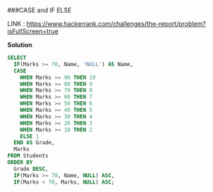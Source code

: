 ###CASE and IF ELSE



LINK : https://www.hackerrank.com/challenges/the-report/problem?isFullScreen=true

**Solution**
```sql
SELECT 
  IF(Marks >= 70, Name, 'NULL') AS Name,
  CASE 
    WHEN Marks >= 90 THEN 10
    WHEN Marks >= 80 THEN 9
    WHEN Marks >= 70 THEN 8
    WHEN Marks >= 60 THEN 7
    WHEN Marks >= 50 THEN 6
    WHEN Marks >= 40 THEN 5
    WHEN Marks >= 30 THEN 4
    WHEN Marks >= 20 THEN 3
    WHEN Marks >= 10 THEN 2
    ELSE 1
  END AS Grade,
  Marks
FROM Students
ORDER BY 
  Grade DESC,
  IF(Marks >= 70, Name, NULL) ASC,
  IF(Marks < 70, Marks, NULL) ASC;
```

